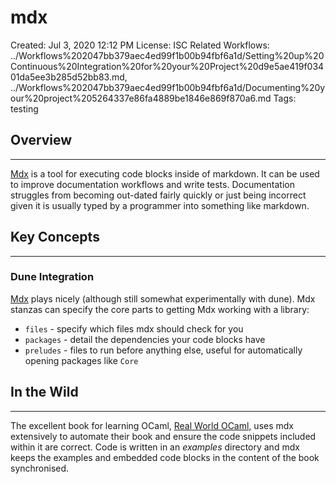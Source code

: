 # mdx

Created: Jul 3, 2020 12:12 PM
License: ISC
Related Workflows: ../Workflows%202047bb379aec4ed99f1b00b94fbf6a1d/Setting%20up%20Continuous%20Integration%20for%20your%20Project%20d9e5ae419f03401da5ee3b285d52bb83.md, ../Workflows%202047bb379aec4ed99f1b00b94fbf6a1d/Documenting%20your%20project%205264337e86fa4889be1846e869f870a6.md
Tags: testing

## Overview

---

[Mdx](https://github.com/realworldocaml/mdx) is a tool for executing code blocks inside of markdown. It can be used to improve documentation workflows and write tests. Documentation struggles from becoming out-dated fairly quickly or just being incorrect given it is usually typed by a programmer into something like markdown.  

## Key Concepts

---

### Dune Integration

[Mdx](https://dune.readthedocs.io/en/stable/dune-files.html#mdx-since-2-4) plays nicely (although still somewhat experimentally with dune). Mdx stanzas can specify the core parts to getting Mdx working with a library: 

- `files` - specify which files mdx should check for you
- `packages` - detail the dependencies your code blocks have
- `preludes` - files to run before anything else, useful for automatically opening packages like `Core`

## In the Wild

---

The excellent book for learning OCaml, [Real World OCaml,](https://github.com/realworldocaml/book) uses mdx extensively to automate their book and ensure the code snippets included within it are correct. Code is written in an *examples* directory and mdx keeps the examples and embedded code blocks in the content of the book synchronised.